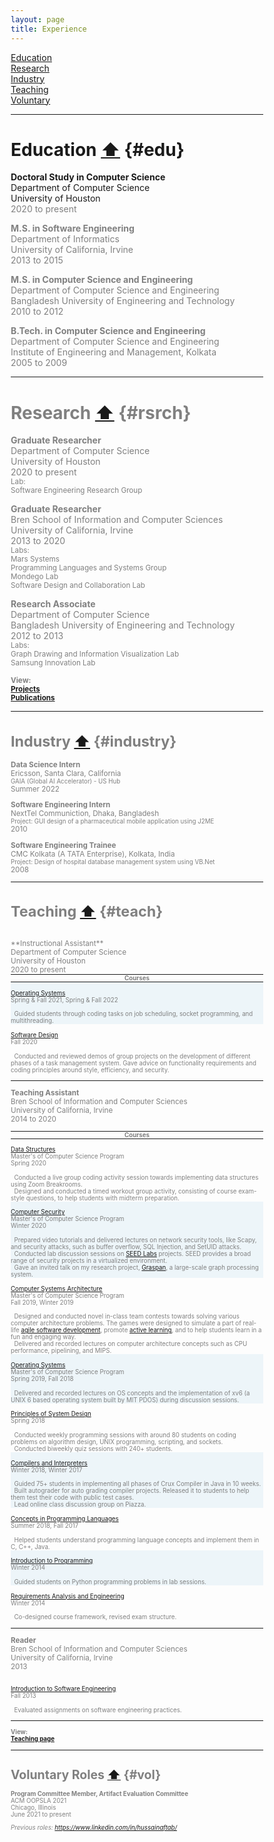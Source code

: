 ```yaml
---
layout: page
title: Experience
---
```



<head>
<meta name="viewport" content="width=device-width, initial-scale=1">
<style>
  hr.special{
    padding: 0px;
    margin: 0px;    
  }
</style>
<style>
* {
  box-sizing: border-box;
}

/*https://www.w3schools.com/howto/tryit.asp?filename=tryhow_css_two_columns */
/* Create two equal columns that floats next to each other */
.column {
  float: left;
  width: 50%;
  padding: 10px;
}

/* Clear floats after the columns */
.row:after {
  content: "";
  display: table;
  clear: both;
}
</style>
</head>

[Education](#edu)
<br>[Research](#rsrch) 
<br>[Industry](#industry)
<br>[Teaching](#teach)
<br>[Voluntary](#vol)

_____________

# Education <a href="#top">⬆</a> {#edu}
**Doctoral Study in Computer Science** 
<br>Department of Computer Science
<br>University of Houston 
<br> <font color="gray">2020 to present

**M.S. in Software Engineering** 
<br>Department of Informatics
<br>University of California, Irvine 
<br> <font color="gray">2013 to 2015

**M.S. in Computer Science and Engineering** 
<br>Department of Computer Science and Engineering
<br>Bangladesh University of Engineering and Technology
<br> <font color="gray">2010 to 2012

**B.Tech. in Computer Science and Engineering** 
<br>Department of Computer Science and Engineering
<br>Institute of Engineering and Management, Kolkata
<br> <font color="gray">2005 to 2009


_____________


# Research <a href="#top">⬆</a> {#rsrch}

**Graduate Researcher** 
<br>Department of Computer Science
<br>University of Houston 
<br> <font color="gray">2020 to present
<br> <small>Lab: 
<br>Software Engineering Research Group</small>

**Graduate Researcher** 
<br>Bren School of Information and
Computer Sciences<br>University of California, Irvine 
<br> <font color="gray">2013 to 2020
<br> <small>Labs: 
<br>Mars Systems 
<br>Programming Languages and Systems Group 
<br>Mondego Lab
<br>Software Design and Collaboration Lab</small>

**Research Associate**
<br>Department of Computer Science
<br>Bangladesh University of Engineering and Technology
<br> <font color="gray">2012 to 2013
<br> <small>Labs: 
<br>Graph Drawing and Information Visualization Lab 
<br>Samsung Innovation Lab</small>

<small>**View:**<br>
[**Projects**](../Projects/index.html)
<br>[**Publications**](../Publications/index.html)

_____________

# Industry <a href="#top">⬆</a> {#industry}

 **Data Science Intern** <br>Ericsson, Santa Clara, California
<br> <small>GAIA (Global AI Accelerator) - US Hub</small>
<br> <font color="gray">Summer 2022

 **Software Engineering Intern** <br>NextTel Communiction, Dhaka, Bangladesh
<br> <small>Project: GUI design of a pharmaceutical mobile application using J2ME</small>
<br> <font color="gray">2010
											
 **Software Engineering Trainee** <br>CMC Kolkata (A TATA Enterprise), Kolkata, India
<br><small> Project: Design of hospital database management system using VB.Net</small>
<br> <font color="gray">2008

_____________

# Teaching <a href="#top">⬆</a> {#teach}
<br>
**Instructional Assistant**
<br>Department of Computer Science
<br>University of Houston
<br> <font color="gray">2020 to present</font>

<hr class="special">


<div class="row">
<center><small><b><font color="gray">Courses</font></b></small></center>
<hr class="special">

<div class="row" style="background-color:#EDF5F9;" >
  <div class="column" style="background-color:#EDF5F9;" >
    <p><small><a href="https://aftabhussain.github.io/Teaching/index.html#cs201p">Operating Systems</a> 
<br> Spring & Fall 2021, Spring & Fall 2022</small></p>
  </div>
  <div class="column" >
<small><i class="fa fa-laptop" style="font-size:15px"></i>&nbsp; 
Guided students through coding tasks on job scheduling, socket programming, and
multithreading.
</small>
  </div>
</div>

  <div class="column">
    <p><small><a href="https://aftabhussain.github.io/Teaching/index.html#cosc4353">Software Design</a> 
    <br> Fall 2020</small></p>
  </div>
  <div class="column" >
<small><i class="fa fa-laptop" style="font-size:15px"></i>&nbsp; 
Conducted and reviewed demos of group projects on the development of different
phases of a task management system. Gave advice on functionality requirements
and coding principles around style, efficiency, and security. 
</small>
  </div>
</div>

<hr>

**Teaching Assistant**
<br>Bren School of Information and Computer Sciences
<br>University of California, Irvine
<br> <font color="gray">2014 to 2020</font>


<hr class="special">

<div class="row">
<center><small><b><font color="gray">Courses</font></b></small></center>

<hr class="special">

  <div class="column">
    <p><small><a href="https://aftabhussain.github.io/Teaching/index.html#cs261p">Data Structures</a> <br>Master's of Computer Science Program<br> Spring 2020</small></p>
  </div>
  <div class="column" >
<small><i class="fa fa-laptop" style="font-size:15px"></i>&nbsp; Conducted a live group coding activity session towards implementing data structures using Zoom Breakrooms.</small>
<br><small><i class="fa fa-pencil" style="font-size:15px"></i>&nbsp; Designed and conducted a timed workout group activity, consisting of course exam-style questions, to help students with midterm preparation.</small>
  </div>
</div>

<div class="row" style="background-color:#EDF5F9;" >
  <div class="column" style="background-color:#EDF5F9;" >
    <p><small><a href="https://aftabhussain.github.io/Teaching/index.html#cs201p">Computer Security</a> <br>Master's of Computer Science Program<br> Winter 2020</small></p>
  </div>
  <div class="column" >
<small><i class="fa fa-lock" style="font-size:15px"></i>&nbsp; Prepared video tutorials and delivered lectures on network security tools, like Scapy, and security attacks, such as buffer overflow, SQL Injection, and SetUID attacks.</small>
<br><small><i class="fa fa-laptop" style="font-size:15px"></i>&nbsp; Conducted lab discussion sessions on <a href="https://seedsecuritylabs.org/">SEED Labs</a> projects. SEED provides a broad range of security projects in a virtualized environment.</small>
<br><small><i class="fa fa-file-powerpoint-o" style="font-size:15px"></i>&nbsp; Gave an invited talk on my research project, <a href="https://aftabhussain.github.io/project-graspan/index.html">Graspan</a>, a large-scale graph processing system.</small>
<br><small> </small>
  </div>
</div>

<div class="row" >
  <div class="column">
    <p><small><a href="https://aftabhussain.github.io/Teaching/index.html#cs250p">Computer Systems Architecture</a> <br>Master's of Computer Science Program<br> Fall 2019, Winter 2019</small></p>
  </div>
  <div class="column" >
<small><i class="fa fa-trophy" style="font-size:15px"></i>&nbsp; Designed and conducted novel in-class team contests towards solving various computer architecture problems. The games were designed to simulate a part of real-life <a href="https://en.wikipedia.org/wiki/Agile_software_development">agile software development</a>, promote <a href="https://en.wikipedia.org/wiki/Active_learning"> active learning</a>, and to help students learn in a fun and engaging way.</small>
<br><small><i class="fa fa-microchip" style="font-size:15px"></i>&nbsp; Delivered and recorded lectures on computer architecture concepts such as CPU performance, pipelining, and MIPS.</small>
  </div>
</div>
<div class="row" style="background-color:#EDF5F9;" >
  <div class="column" style="background-color:#EDF5F9;" >
    <p><small><a href="https://aftabhussain.github.io/Teaching/index.html#cs238p">Operating Systems</a> <br>Master's of Computer Science Program<br> Spring 2019, Fall 2018</small></p>
  </div>
  <div class="column" >
<small><i class="fa fa-video-camera" style="font-size:15px"></i>&nbsp; Delivered and recorded lectures on OS concepts and the implementation of xv6 (a UNIX 6 based operating system built by MIT PDOS) during discussion sessions. </small>
  </div>
</div>

<div class="row">
  <div class="column" >
    <p><small><a href="https://aftabhussain.github.io/Teaching/index.html#ics53">Principles of System Design</a> <br> Spring 2018 </small></p>
  </div>
  <div class="column" >
<small><i class="fa fa-desktop" style="font-size:15px"></i>&nbsp; Conducted weekly programming sessions with around 80 students on coding problems on algorithm design, UNIX programming, scripting, and sockets.</small>
<br><small><i class="fa fa-pencil" style="font-size:15px"></i>&nbsp; Conducted biweekly quiz sessions with 240+ students.</small>
  </div>
</div>

<div class="row" style="background-color:#EDF5F9;" >
  <div class="column" style="background-color:#EDF5F9;" >
    <p><small><a href="https://aftabhussain.github.io/Teaching/index.html#cs142">Compilers and Interpreters </a> <br> Winter 2018, Winter 2017 </small></p>
  </div>
  <div class="column" >
<small><i class="fa fa-desktop" style="font-size:15px"></i>&nbsp; Guided 75+ students in implementing all phases of Crux Compiler  in Java in 10 weeks. </small>
<br><small><i class="fa fa-wrench" style="font-size:15px"></i>&nbsp; Built autograder for auto grading compiler projects. Released it to students to help them test their code with public test cases.</small>
<br><small><i class="fa fa-object-group" style="font-size:15px"></i>&nbsp; Lead online class discussion group on Piazza.</small>
  </div>
</div>

<div class="row" >
  <div class="column">
    <p><small><a href="https://aftabhussain.github.io/Teaching/index.html#cs141">Concepts in Programming Languages</a> <br> Summer 2018, Fall 2017 </small></p>
  </div>
  <div class="column" >
<small><i class="fa fa-language" style="font-size:18px"></i>&nbsp; Helped students understand programming language concepts and implement them in C, C++, Java.</small>
  </div>
</div>

<div class="row" style="background-color:#EDF5F9;">
  <div class="column" style="background-color:#EDF5F9;">
    <p><small><a href="https://aftabhussain.github.io/Teaching/index.html#ics31">Introduction to Programming</a> <br> Winter 2014 </small></p>
  </div>
  <div class="column" >
<small><i class="fa fa-desktop" style="font-size:15px"></i>&nbsp; Guided students on Python programming problems in lab sessions.</small>
  </div>
</div>

<div class="row">
  <div class="column" >
    <p><small><a href="https://aftabhussain.github.io/Teaching/index.html#inf113">Requirements Analysis and Engineering</a> <br> Winter 2014 </small></p>
  </div>
  <div class="column" >
<small><i class="fa fa-pencil-square-o" style="font-size:15px"></i>&nbsp; Co-designed course framework, revised exam structure.</small>
  </div>
</div>

<hr>

**Reader**
<br>Bren School of Information and Computer Sciences<br> University of California, Irvine
<br> <font color="gray">2013
<div class="row">
  <div class="column">
    <p><small><a href="https://aftabhussain.github.io/Teaching/index.html#inf43">Introduction to Software Engineering</a> <br> Fall 2013 </small></p>
  </div>
  <div class="column" >
<small><i class="fa fa-desktop" style="font-size:15px"></i>&nbsp; Evaluated assignments on software engineering practices.</small>
  </div>
</div>
<hr>

<small>**View:**<br>
[**Teaching page**](../Teaching/index.html)


_____________


# Voluntary Roles <a href="#top">⬆</a> {#vol}

**Program Committee Member, Artifact Evaluation Committee** 
<br>ACM OOPSLA 2021 
<br>Chicago, Illinois
<br> <font color="gray">June 2021 to present

<i>Previous roles: <a href="https://www.linkedin.com/in/hussainaftab/">https://www.linkedin.com/in/hussainaftab/</a></i>


